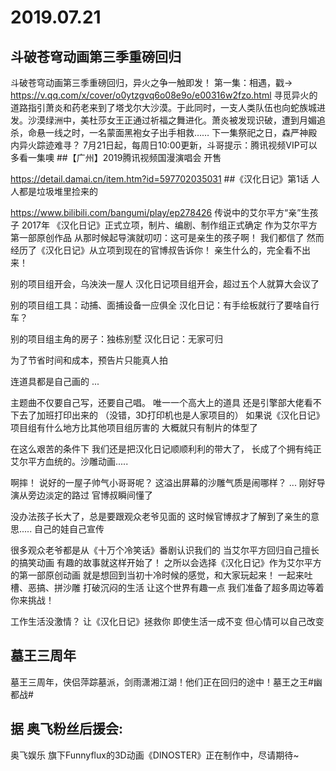 # 2019.07.21


## 斗破苍穹动画第三季重磅回归

斗破苍穹动画第三季重磅回归，异火之争一触即发！
第一集：相遇，戳→ https://v.qq.com/x/cover/o0ytzgvq6o08e9o/e00316w2fzo.html
寻觅异火的道路指引萧炎和药老来到了塔戈尔大沙漠。于此同时，一支人类队伍也向蛇族城进发。沙漠绿洲中，美杜莎女王正通过祈福之舞进化。萧炎被发现识破，遭到月媚追杀，命悬一线之时，一名蒙面黑袍女子出手相救……
下一集祭祀之日，森严神殿内异火踪迹难寻？
7月21日起，每周日10:00更新，斗哥提示：腾讯视频VIP可以多看一集噢
##【广州】2019腾讯视频国漫演唱会 开售

https://detail.damai.cn/item.htm?id=597702035031
##《汉化日记》第1话 人人都是垃圾堆里捡来的

https://www.bilibili.com/bangumi/play/ep278426
传说中的艾尔平方“亲”生孩子
2017年
《汉化日记》正式立项，制片、编剧、制作组正式确定
作为艾尔平方第一部原创作品
从那时候起导演就叨叨：这可是亲生的孩子啊！
我们都信了
然而
经历了《汉化日记》从立项到现在的官博叔告诉你！
亲生什么的，完全看不出来！

别的项目组开会，乌泱泱一屋人
汉化日记项目组开会，超过五个人就算大会议了

别的项目组工具：动捕、面捕设备一应俱全
汉化日记：有手绘板就行了要啥自行车？

别的项目组主角的房子：独栋别墅
汉化日记：无家可归

为了节省时间和成本，预告片只能真人拍

连道具都是自己画的 ...

主题曲不仅要自己写，还要自己唱。
唯一一个高大上的道具
还是引擎部大佬看不下去了加班打印出来的
（没错，3D打印机也是人家项目的）
如果说《汉化日记》项目组有什么地方比其他项目组厉害的
大概就只有制片的体型了

在这么艰苦的条件下
我们还是把汉化日记顺顺利利的带大了，
长成了个拥有纯正艾尔平方血统的。沙雕动画.....

啊摔！
说好的一屋子帅气小哥哥呢？
这溢出屏幕的沙雕气质是闹哪样？
...
刚好导演从旁边淡定的路过
官博叔瞬间懂了

没办法孩子长大了，总是要跟观众老爷见面的
这时候官博叔才了解到了亲生的意思.....
自己的娃自己宣传

很多观众老爷都是从《十万个冷笑话》番剧认识我们的
当艾尔平方回归自己擅长的搞笑动画
有趣的故事就这样开始了！
之所以会选择《汉化日记》作为艾尔平方的第一部原创动画
就是想回到当初十冷时候的感觉，和大家玩起来！
一起来吐槽、恶搞、拼沙雕
打破沉闷的生活
让这个世界有趣一点
我们准备了超多周边等着你来挑战！

工作生活没激情？
让《汉化日记》拯救你
即使生活一成不变
但心情可以自己改变


## 墓王三周年

墓王三周年，侠侣萍踪墓派，剑雨潇湘江湖！他们正在回归的途中！墓王之王#幽都战#           

     

## 据 奥飞粉丝后援会:

奥飞娱乐 旗下Funnyflux的3D动画《DINOSTER》正在制作中，尽请期待~
 